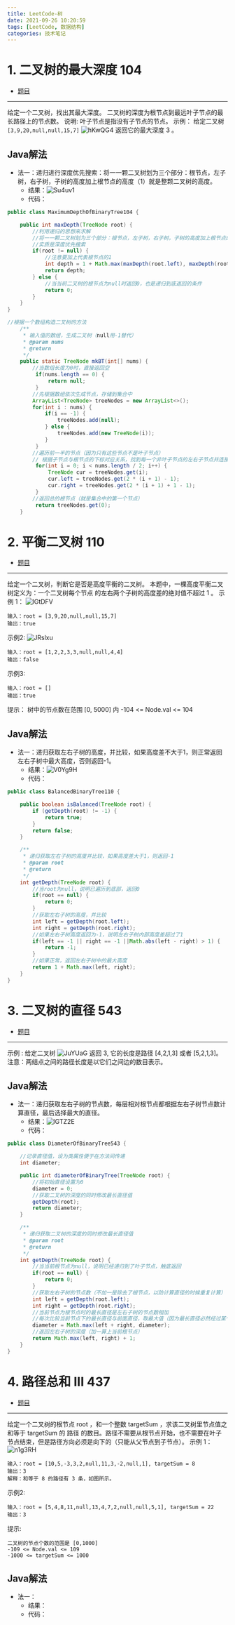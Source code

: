 ```yaml
---
title: LeetCode-树
date: 2021-09-26 10:20:59
tags: [LeetCode, 数据结构]
categories: 技术笔记
---
```


# 1. 二叉树的最大深度 104

* [题目](https://leetcode-cn.com/problems/maximum-depth-of-binary-tree/)
---
给定一个二叉树，找出其最大深度。
二叉树的深度为根节点到最远叶子节点的最长路径上的节点数。
说明: 叶子节点是指没有子节点的节点。
示例：
给定二叉树 `[3,9,20,null,null,15,7]`
![hKwQG4](https://zjpicture.oss-cn-beijing.aliyuncs.com/giteePic/picgo-master/uPic/hKwQG4.png)
返回它的最大深度 3 。

## Java解法

* 法一：递归进行深度优先搜索：将一一颗二叉树划为三个部分：根节点，左子树，右子树，子树的高度加上根节点的高度（1）就是整颗二叉树的高度。
  * 结果：![Su4uv1](https://zjpicture.oss-cn-beijing.aliyuncs.com/giteePic/picgo-master/uPic/Su4uv1.png)
  * 代码：
```java
public class MaximumDepthOfBinaryTree104 {

    public int maxDepth(TreeNode root) {
        //利用递归的思想来求解
        //将一一颗二叉树划为三个部分：根节点，左子树，右子树，子树的高度加上根节点的高度（1）就是整颗二叉树的高度
        //实质是深度优先搜索
        if(root != null) {
            //注意要加上代表根节点的1
            int depth = 1 + Math.max(maxDepth(root.left), maxDepth(root.right));
            return depth;
        } else {
            //当当前二叉树的根节点为null时返回0，也是递归到底返回的条件
            return 0;
        }
    }
}

//根据一个数组构造二叉树的方法
    /**
     * 输入值的数组，生成二叉树（null用-1替代）
     * @param nums
     * @return
     */
    public static TreeNode mkBT(int[] nums) {
        //当数组长度为0时，直接返回空
         if(nums.length == 0) {
             return null;
         }
        //先根据数组依次生成节点，存储到集合中
        ArrayList<TreeNode> treeNodes = new ArrayList<>();
        for(int i : nums) {
            if(i == -1) {
                treeNodes.add(null);
            } else {
                treeNodes.add(new TreeNode(i));
            }
         }
        //遍历前一半的节点（因为只有这些节点不是叶子节点）
        // 根据子节点与根节点的下标对应关系，找到每一个非叶子节点的左右子节点并连接
         for(int i = 0; i < nums.length / 2; i++) {
             TreeNode cur = treeNodes.get(i);
             cur.left = treeNodes.get(2 * (i + 1) - 1);
             cur.right = treeNodes.get(2 * (i + 1) + 1 - 1);
         }
        //返回总的根节点（就是集合中的第一个节点）
         return treeNodes.get(0);
    }
```

# 2. 平衡二叉树 110

* [题目](https://leetcode-cn.com/problems/balanced-binary-tree/)
---
给定一个二叉树，判断它是否是高度平衡的二叉树。
本题中，一棵高度平衡二叉树定义为：一个二叉树每个节点 的左右两个子树的高度差的绝对值不超过 1 。
示例 1：
![IGtDFV](https://zjpicture.oss-cn-beijing.aliyuncs.com/giteePic/picgo-master/uPic/IGtDFV.jpg)
```
输入：root = [3,9,20,null,null,15,7]
输出：true
```
示例2:
![JRslxu](https://zjpicture.oss-cn-beijing.aliyuncs.com/giteePic/picgo-master/uPic/JRslxu.jpg)
```
输入：root = [1,2,2,3,3,null,null,4,4]
输出：false
```
示例3:
```
输入：root = []
输出：true
```
提示：
 树中的节点数在范围 [0, 5000] 内
 -104 <= Node.val <= 104

## Java解法

* 法一：递归获取左右子树的高度，并比较，如果高度差不大于1，则正常返回左右子树中最大高度，否则返回-1。
  * 结果：![V0Yg9H](https://zjpicture.oss-cn-beijing.aliyuncs.com/giteePic/picgo-master/uPic/V0Yg9H.png)
  * 代码：
```java
public class BalancedBinaryTree110 {

    public boolean isBalanced(TreeNode root) {
        if (getDepth(root) != -1) {
            return true;
        }
        return false;
    }

    /**
     * 递归获取左右子树的高度并比较，如果高度差大于1，则返回-1
     * @param root
     * @return
     */
    int getDepth(TreeNode root) {
        //当root为null，说明已遍历到底部，返回0
        if(root == null) {
            return 0;
        }
        //获取左右子树的高度，并比较
        int left = getDepth(root.left);
        int right = getDepth(root.right);
        //如果左右子树高度返回为-1，说明左右子树内部高度差超过了1
        if(left == -1 || right == -1 ||Math.abs(left - right) > 1) {
            return -1;
        }
        //如果正常，返回左右子树中的最大高度
        return 1 + Math.max(left, right);
    }
}
```

# 3. 二叉树的直径 543

* [题目](https://leetcode-cn.com/problems/diameter-of-binary-tree/)
---
示例 :
给定二叉树
![JuYUaG](https://zjpicture.oss-cn-beijing.aliyuncs.com/giteePic/picgo-master/uPic/JuYUaG.png)
返回 3, 它的长度是路径 [4,2,1,3] 或者 [5,2,1,3]。
注意：两结点之间的路径长度是以它们之间边的数目表示。

## Java解法

* 法一：递归获取左右子树的节点数，每层相对根节点都根据左右子树节点数计算直径，最后选择最大的直径。
  * 结果：![lGTZ2E](https://zjpicture.oss-cn-beijing.aliyuncs.com/giteePic/picgo-master/uPic/lGTZ2E.png)
  * 代码：
```java
public class DiameterOfBinaryTree543 {

    //记录直径值，设为类属性便于在方法间传递
    int diameter;

    public int diameterOfBinaryTree(TreeNode root) {
        //将初始直径设置为0
        diameter = 0;
        //获取二叉树的深度的同时修改最长直径值
        getDepth(root);
        return diameter;
    }

    /**
     * 递归获取二叉树的深度的同时修改最长直径值
     * @param root
     * @return
     */
    int getDepth(TreeNode root) {
        //当当前根节点为null，说明已经递归到了叶子节点，触底返回
        if(root == null) {
            return 0;
        }
        //获取左右子树的节点数（不加一是除去了根节点，以防计算直径的时候重复计算）
        int left = getDepth(root.left);
        int right = getDepth(root.right);
        //当前节点为根节点时的最长直径是左右子树的节点数相加
        //每次比较当前节点下的最长直径与前面直径，取最大值（因为最长直径必然经过某个相对根节点）
        diameter = Math.max(left + right, diameter);
        //返回左右子树的深度（加一算上当前根节点）
        return Math.max(left, right) + 1;
    }
}
```

# 4. 路径总和 III 437

* [题目](https://leetcode-cn.com/problems/path-sum-iii/)
---
给定一个二叉树的根节点 root ，和一个整数 targetSum ，求该二叉树里节点值之和等于 targetSum 的 路径 的数目。路径不需要从根节点开始，也不需要在叶子节点结束，但是路径方向必须是向下的（只能从父节点到子节点）。
示例 1：
![n1g3RH](https://zjpicture.oss-cn-beijing.aliyuncs.com/giteePic/picgo-master/uPic/n1g3RH.jpg)
```
输入：root = [10,5,-3,3,2,null,11,3,-2,null,1], targetSum = 8
输出：3
解释：和等于 8 的路径有 3 条，如图所示。
```
示例2:
```
输入：root = [5,4,8,11,null,13,4,7,2,null,null,5,1], targetSum = 22
输出：3
```
提示:
```
二叉树的节点个数的范围是 [0,1000]
-109 <= Node.val <= 109 
-1000 <= targetSum <= 1000 
```

## Java解法

* 法一：
  * 结果：
  * 代码：

